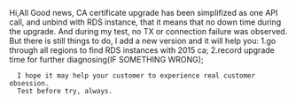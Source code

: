 Hi,All
      Good news, CA certificate upgrade has been simplifized as one API call, and unbind with RDS instance, that it means that no down time during the upgrade. And during my test, no TX or connection failure was observed.
      But there is still things to do, I add a new version and it will help you:
      1.go through all regions to find RDS instances with 2015 ca;
      2.record upgrade time for further diagnosing(IF SOMETHING WRONG);
      
      I hope it may help your customer to experience real customer obsession.
      Test before try, always.
      
      

